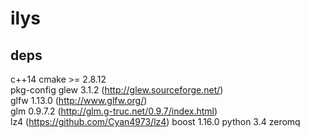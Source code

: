 # ilys

## deps
  
c++14
cmake >= 2.8.12  
pkg-config
glew 3.1.2 (http://glew.sourceforge.net/)  
glfw 1.13.0 (http://www.glfw.org/)  
glm 0.9.7.2 (http://glm.g-truc.net/0.9.7/index.html)    
lz4 (https://github.com/Cyan4973/lz4)
boost 1.16.0
python 3.4
zeromq 
